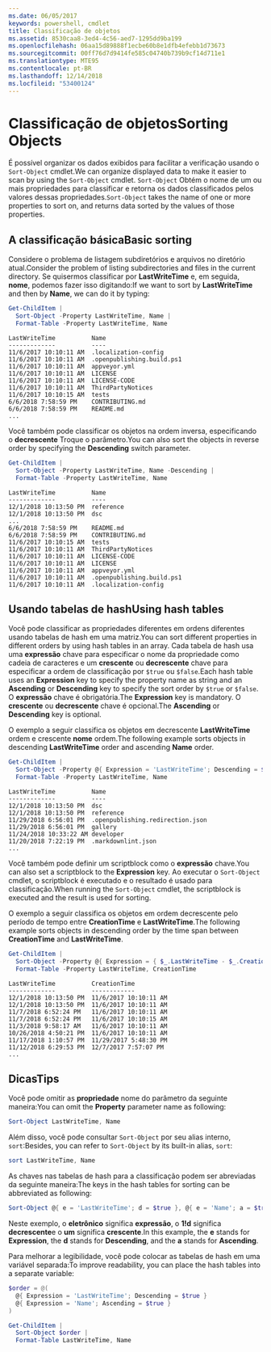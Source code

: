 ```yaml
---
ms.date: 06/05/2017
keywords: powershell, cmdlet
title: Classificação de objetos
ms.assetid: 8530caa8-3ed4-4c56-aed7-1295dd9ba199
ms.openlocfilehash: 06aa15d89888f1ecbe60b8e1dfb4efebb1d73673
ms.sourcegitcommit: 00ff76d7d9414fe585c04740b739b9cf14d711e1
ms.translationtype: MTE95
ms.contentlocale: pt-BR
ms.lasthandoff: 12/14/2018
ms.locfileid: "53400124"
---
```

# <a name="sorting-objects"></a><span data-ttu-id="e5cf1-103">Classificação de objetos</span><span class="sxs-lookup"><span data-stu-id="e5cf1-103">Sorting Objects</span></span>

<span data-ttu-id="e5cf1-104">É possível organizar os dados exibidos para facilitar a verificação usando o `Sort-Object` cmdlet.</span><span class="sxs-lookup"><span data-stu-id="e5cf1-104">We can organize displayed data to make it easier to scan by using the `Sort-Object` cmdlet.</span></span> <span data-ttu-id="e5cf1-105">`Sort-Object` Obtém o nome de um ou mais propriedades para classificar e retorna os dados classificados pelos valores dessas propriedades.</span><span class="sxs-lookup"><span data-stu-id="e5cf1-105">`Sort-Object` takes the name of one or more properties to sort on, and returns data sorted by the values of those properties.</span></span>

## <a name="basic-sorting"></a><span data-ttu-id="e5cf1-106">A classificação básica</span><span class="sxs-lookup"><span data-stu-id="e5cf1-106">Basic sorting</span></span>

<span data-ttu-id="e5cf1-107">Considere o problema de listagem subdiretórios e arquivos no diretório atual.</span><span class="sxs-lookup"><span data-stu-id="e5cf1-107">Consider the problem of listing subdirectories and files in the current directory.</span></span>
<span data-ttu-id="e5cf1-108">Se quisermos classificar por **LastWriteTime** e, em seguida, **nome**, podemos fazer isso digitando:</span><span class="sxs-lookup"><span data-stu-id="e5cf1-108">If we want to sort by **LastWriteTime** and then by **Name**, we can do it by typing:</span></span>

```powershell
Get-ChildItem |
  Sort-Object -Property LastWriteTime, Name |
  Format-Table -Property LastWriteTime, Name
```

```output
LastWriteTime          Name
-------------          ----
11/6/2017 10:10:11 AM  .localization-config
11/6/2017 10:10:11 AM  .openpublishing.build.ps1
11/6/2017 10:10:11 AM  appveyor.yml
11/6/2017 10:10:11 AM  LICENSE
11/6/2017 10:10:11 AM  LICENSE-CODE
11/6/2017 10:10:11 AM  ThirdPartyNotices
11/6/2017 10:10:15 AM  tests
6/6/2018 7:58:59 PM    CONTRIBUTING.md
6/6/2018 7:58:59 PM    README.md
...
```

<span data-ttu-id="e5cf1-109">Você também pode classificar os objetos na ordem inversa, especificando o **decrescente** Troque o parâmetro.</span><span class="sxs-lookup"><span data-stu-id="e5cf1-109">You can also sort the objects in reverse order by specifying the **Descending** switch parameter.</span></span>

```powershell
Get-ChildItem |
  Sort-Object -Property LastWriteTime, Name -Descending |
  Format-Table -Property LastWriteTime, Name
```

```output
LastWriteTime          Name
-------------          ----
12/1/2018 10:13:50 PM  reference
12/1/2018 10:13:50 PM  dsc
...
6/6/2018 7:58:59 PM    README.md
6/6/2018 7:58:59 PM    CONTRIBUTING.md
11/6/2017 10:10:15 AM  tests
11/6/2017 10:10:11 AM  ThirdPartyNotices
11/6/2017 10:10:11 AM  LICENSE-CODE
11/6/2017 10:10:11 AM  LICENSE
11/6/2017 10:10:11 AM  appveyor.yml
11/6/2017 10:10:11 AM  .openpublishing.build.ps1
11/6/2017 10:10:11 AM  .localization-config
```

## <a name="using-hash-tables"></a><span data-ttu-id="e5cf1-110">Usando tabelas de hash</span><span class="sxs-lookup"><span data-stu-id="e5cf1-110">Using hash tables</span></span>

<span data-ttu-id="e5cf1-111">Você pode classificar as propriedades diferentes em ordens diferentes usando tabelas de hash em uma matriz.</span><span class="sxs-lookup"><span data-stu-id="e5cf1-111">You can sort different properties in different orders by using hash tables in an array.</span></span>
<span data-ttu-id="e5cf1-112">Cada tabela de hash usa uma **expressão** chave para especificar o nome da propriedade como cadeia de caracteres e um **crescente** ou **decrescente** chave para especificar a ordem de classificação por `$true` ou `$false`.</span><span class="sxs-lookup"><span data-stu-id="e5cf1-112">Each hash table uses an **Expression** key to specify the property name as string and an **Ascending** or **Descending** key to specify the sort order by `$true` or `$false`.</span></span>
<span data-ttu-id="e5cf1-113">O **expressão** chave é obrigatória.</span><span class="sxs-lookup"><span data-stu-id="e5cf1-113">The **Expression** key is mandatory.</span></span>
<span data-ttu-id="e5cf1-114">O **crescente** ou **decrescente** chave é opcional.</span><span class="sxs-lookup"><span data-stu-id="e5cf1-114">The **Ascending** or **Descending** key is optional.</span></span>

<span data-ttu-id="e5cf1-115">O exemplo a seguir classifica os objetos em decrescente **LastWriteTime** ordem e crescente **nome** ordem.</span><span class="sxs-lookup"><span data-stu-id="e5cf1-115">The following example sorts objects in descending **LastWriteTime** order and ascending **Name** order.</span></span>

```powershell
Get-ChildItem |
  Sort-Object -Property @{ Expression = 'LastWriteTime'; Descending = $true }, @{ Expression = 'Name'; Ascending = $true } |
  Format-Table -Property LastWriteTime, Name
```

```output
LastWriteTime          Name
-------------          ----
12/1/2018 10:13:50 PM  dsc
12/1/2018 10:13:50 PM  reference
11/29/2018 6:56:01 PM  .openpublishing.redirection.json
11/29/2018 6:56:01 PM  gallery
11/24/2018 10:33:22 AM developer
11/20/2018 7:22:19 PM  .markdownlint.json
...
```

<span data-ttu-id="e5cf1-116">Você também pode definir um scriptblock como o **expressão** chave.</span><span class="sxs-lookup"><span data-stu-id="e5cf1-116">You can also set a scriptblock to the **Expression** key.</span></span>
<span data-ttu-id="e5cf1-117">Ao executar o `Sort-Object` cmdlet, o scriptblock é executado e o resultado é usado para classificação.</span><span class="sxs-lookup"><span data-stu-id="e5cf1-117">When running the `Sort-Object` cmdlet, the scriptblock is executed and the result is used for sorting.</span></span>

<span data-ttu-id="e5cf1-118">O exemplo a seguir classifica os objetos em ordem decrescente pelo período de tempo entre **CreationTime** e **LastWriteTime**.</span><span class="sxs-lookup"><span data-stu-id="e5cf1-118">The following example sorts objects in descending order by the time span between **CreationTime** and **LastWriteTime**.</span></span>

```powershell
Get-ChildItem |
  Sort-Object -Property @{ Expression = { $_.LastWriteTime - $_.CreationTime }; Descending = $true } |
  Format-Table -Property LastWriteTime, CreationTime
```

```output
LastWriteTime          CreationTime
-------------          ------------
12/1/2018 10:13:50 PM  11/6/2017 10:10:11 AM
12/1/2018 10:13:50 PM  11/6/2017 10:10:11 AM
11/7/2018 6:52:24 PM   11/6/2017 10:10:11 AM
11/7/2018 6:52:24 PM   11/6/2017 10:10:15 AM
11/3/2018 9:58:17 AM   11/6/2017 10:10:11 AM
10/26/2018 4:50:21 PM  11/6/2017 10:10:11 AM
11/17/2018 1:10:57 PM  11/29/2017 5:48:30 PM
11/12/2018 6:29:53 PM  12/7/2017 7:57:07 PM
...
```

## <a name="tips"></a><span data-ttu-id="e5cf1-119">Dicas</span><span class="sxs-lookup"><span data-stu-id="e5cf1-119">Tips</span></span>

<span data-ttu-id="e5cf1-120">Você pode omitir as **propriedade** nome do parâmetro da seguinte maneira:</span><span class="sxs-lookup"><span data-stu-id="e5cf1-120">You can omit the **Property** parameter name as following:</span></span>

```powershell
Sort-Object LastWriteTime, Name
```

<span data-ttu-id="e5cf1-121">Além disso, você pode consultar `Sort-Object` por seu alias interno, `sort`:</span><span class="sxs-lookup"><span data-stu-id="e5cf1-121">Besides, you can refer to `Sort-Object` by its built-in alias, `sort`:</span></span>

```powershell
sort LastWriteTime, Name
```

<span data-ttu-id="e5cf1-122">As chaves nas tabelas de hash para a classificação podem ser abreviadas da seguinte maneira:</span><span class="sxs-lookup"><span data-stu-id="e5cf1-122">The keys in the hash tables for sorting can be abbreviated as following:</span></span>

```powershell
Sort-Object @{ e = 'LastWriteTime'; d = $true }, @{ e = 'Name'; a = $true }
```

<span data-ttu-id="e5cf1-123">Neste exemplo, o **eletrônico** significa **expressão**, o **1!d** significa **decrescente**e o **um** significa **crescente**.</span><span class="sxs-lookup"><span data-stu-id="e5cf1-123">In this example, the **e** stands for **Expression**, the **d** stands for **Descending**, and the **a** stands for **Ascending**.</span></span>

<span data-ttu-id="e5cf1-124">Para melhorar a legibilidade, você pode colocar as tabelas de hash em uma variável separada:</span><span class="sxs-lookup"><span data-stu-id="e5cf1-124">To improve readability, you can place the hash tables into a separate variable:</span></span>

```powershell
$order = @(
  @{ Expression = 'LastWriteTime'; Descending = $true }
  @{ Expression = 'Name'; Ascending = $true }
)

Get-ChildItem |
  Sort-Object $order |
  Format-Table LastWriteTime, Name
```